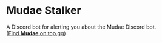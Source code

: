 # Mudae Stalker

A Discord bot  for alerting you about the Mudae Discord bot.\
([Find **Mudae** on top.gg](https://top.gg/bot/432610292342587392))